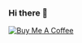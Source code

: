 ### Hi there 👋


<a href="https://play.regression.gg" target="_blank"><img src="https://play.regression.gg/rgservice/profile-picture/37" alt="Buy Me A Coffee" style="height: auto !important;width: auto !important;" ></a>

<!--
**vontell/vontell** is a ✨ _special_ ✨ repository because its `README.md` (this file) appears on your GitHub profile.

Here are some ideas to get you started:

- 🔭 I’m currently working on ...
- 🌱 I’m currently learning ...
- 👯 I’m looking to collaborate on ...
- 🤔 I’m looking for help with ...
- 💬 Ask me about ...
- 📫 How to reach me: ...
- 😄 Pronouns: ...
- ⚡ Fun fact: ...
-->
